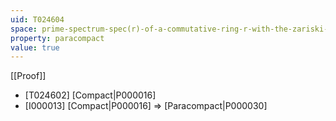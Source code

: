 ```yaml
---
uid: T024604
space: prime-spectrum-spec(r)-of-a-commutative-ring-r-with-the-zariski-topology
property: paracompact
value: true
---
```

[[Proof]]

* [T024602] [Compact|P000016]
* [I000013] [Compact|P000016] => [Paracompact|P000030]

